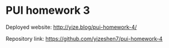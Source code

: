 # PUI homework 3

Deployed website: http://yize.blog/pui-homework-4/

Repository link: https://github.com/yizeshen7/pui-homework-4
